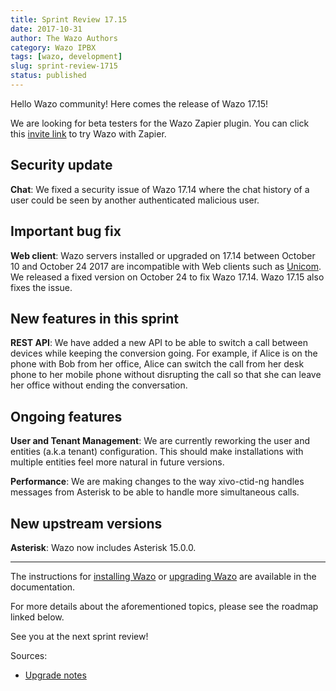 ```yaml
---
title: Sprint Review 17.15
date: 2017-10-31
author: The Wazo Authors
category: Wazo IPBX
tags: [wazo, development]
slug: sprint-review-1715
status: published
---
```


Hello Wazo community! Here comes the release of Wazo 17.15!

We are looking for beta testers for the Wazo Zapier plugin. You can click this [invite link](https://zapier.com/platform/public-invite/430/a797f40ef69e5a38e4c331d1996d61ce/) to try Wazo with Zapier.

## Security update

**Chat**: We fixed a security issue of Wazo 17.14 where the chat history of a user could be seen by another authenticated malicious user.

## Important bug fix

**Web client**: Wazo servers installed or upgraded on 17.14 between October 10 and October 24 2017 are incompatible with Web clients such as [Unicom](https://phone.wazo.community). We released a fixed version on October 24 to fix Wazo 17.14. Wazo 17.15 also fixes the issue.

## New features in this sprint

**REST API**: We have added a new API to be able to switch a call between devices while keeping the conversion going. For example, if Alice is on the phone with Bob from her office, Alice can switch the call from her desk phone to her mobile phone without disrupting the call so that she can leave her office without ending the conversation.

## Ongoing features

**User and Tenant Management**: We are currently reworking the user and entities (a.k.a tenant) configuration. This should make installations with multiple entities feel more natural in future versions.

**Performance**: We are making changes to the way xivo-ctid-ng handles messages from Asterisk to be able to handle more simultaneous calls.

## New upstream versions

**Asterisk**: Wazo now includes Asterisk 15.0.0.

---

The instructions for [installing Wazo](/uc-doc/installation/install-system) or [upgrading Wazo](/uc-doc/upgrade/introduction) are available in the documentation.

For more details about the aforementioned topics, please see the roadmap linked below.

See you at the next sprint review!

Sources:

- [Upgrade notes](https://wazo.readthedocs.io/en/wazo-17.15/upgrade/upgrade.html#upgrade-notes)
